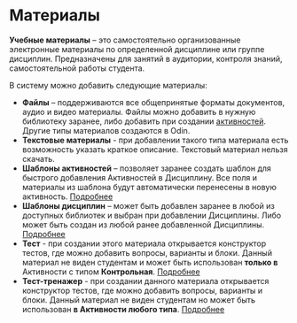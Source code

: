 # Материалы

**Учебные материалы** – это самостоятельно организованные электронные материалы по определенной дисциплине или группе дисциплин. Предназначены для занятий в аудитории, контроля знаний, самостоятельной работы студента.

В систему можно добавить следующие материалы:

* **Файлы** – поддерживаются все общепринятые форматы документов, аудио и видео материалы. Файлы можно добавить в нужную библиотеку заранее, либо добавить при создании [активностей](../../../struktura/aktivnosti/). Другие типы материалов создаются в Odin.
* **Текстовые материалы** - при добавлении такого типа материала есть возможность указать краткое описание. Текстовый материал нельзя скачать.&#x20;
* **Шаблоны  активностей** – позволяет заранее создать шаблон для быстрого добавления Активностей в Дисциплину. Все поля и материалы из шаблона будут автоматически перенесены в новую активность. [Подробнее](shablon-aktivnosti.md)
* **Шаблоны дисциплин** –  может быть добавлен заранее в любой из доступных библиотек и выбран при добавлении Дисциплины. Либо может быть создан из любой ранее добавленной Дисциплины. [Подробнее](../../../struktura/disciplina/shablon-discipliny.md)
* **Тест** - при создании этого материала открывается конструктор тестов, где можно добавить вопросы, варианты и блоки. Данный материал не виден студентам и может быть использован **только в** Активности с типом **Контрольная**.  [Подробнее](test/)
* **Тест-тренажер**  - при создании данного материала открывается конструктор тестов, где можно добавить вопросы, варианты и блоки.  Данный материал не виден студентам но может быть использован **в Активности любого типа**.  [Подробнее](test/)

